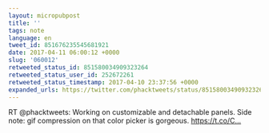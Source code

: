 ```yaml
---
layout: micropubpost
title: ''
tags: note
language: en
tweet_id: 851676235545681921
date: 2017-04-11 06:00:12 +0000
slug: '060012'
retweeted_status_id: 851580034909323264
retweeted_status_user_id: 252672261
retweeted_status_timestamp: 2017-04-10 23:37:56 +0000
expanded_urls: https://twitter.com/phacktweets/status/851580034909323265/photo/1
---
```

RT @phacktweets: Working on customizable and detachable panels.
Side note: gif compression on that color picker is gorgeous. https://t.co/C…
